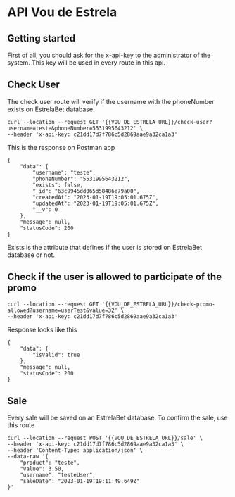 # API Vou de Estrela

## Getting started

First of all, you should ask for the x-api-key to the administrator of the system. This key will be used in every route in this api.

## Check User

The check user route will verify if the username with the phoneNumber exists on EstrelaBet database.

```
curl --location --request GET '{{VOU_DE_ESTRELA_URL}}/check-user?username=teste&phoneNumber=5531995643212' \
--header 'x-api-key: c21dd17d7f786c5d2869aae9a32ca1a3'
```

This is the response on Postman app

```
{
    "data": {
        "username": "teste",
        "phoneNumber": "5531995643212",
        "exists": false,
        "_id": "63c9945dd065d58486e79a00",
        "createdAt": "2023-01-19T19:05:01.675Z",
        "updatedAt": "2023-01-19T19:05:01.675Z",
        "__v": 0
    },
    "message": null,
    "statusCode": 200
}
```

Exists is the attribute that defines if the user is stored on EstrelaBet database or not.

## Check if the user is allowed to participate of the promo

```
curl --location --request GET '{{VOU_DE_ESTRELA_URL}}/check-promo-allowed?username=userTest&value=32' \
--header 'x-api-key: c21dd17d7f786c5d2869aae9a32ca1a3'
```

Response looks like this

```
{
    "data": {
        "isValid": true
    },
    "message": null,
    "statusCode": 200
}
```

## Sale

Every sale will be saved on an EstrelaBet database. To confirm the sale, use this route

```
curl --location --request POST '{{VOU_DE_ESTRELA_URL}}/sale' \
--header 'x-api-key: c21dd17d7f786c5d2869aae9a32ca1a3' \
--header 'Content-Type: application/json' \
--data-raw '{
    "product": "teste",
    "value": 3.50,
    "username": "testeUser",
    "saleDate": "2023-01-19T19:11:49.649Z"
}'
```
